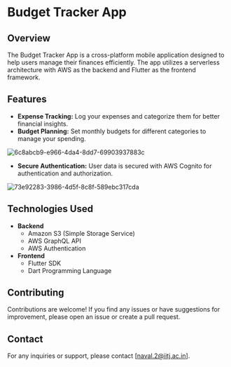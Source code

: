 # **Budget Tracker App**

## **Overview** 
The Budget Tracker App is a cross-platform mobile application designed to help users manage their finances efficiently. The app utilizes a serverless architecture with AWS as the backend and Flutter as the frontend framework.

## **Features**
* **Expense Tracking:** Log your expenses and categorize them for better financial insights.
* **Budget Planning:** Set monthly budgets for different categories to manage your spending.
  
![6c8abcb9-e966-4da4-8dd7-69903937883c](https://github.com/Naval1704/Budget-Tracker-App/assets/108187176/49f8f730-db8a-4bf0-b92c-81281851ccc2)

* **Secure Authentication:** User data is secured with AWS Cognito for authentication and authorization.

![73e92283-3986-4d5f-8c8f-589ebc317cda](https://github.com/Naval1704/Budget-Tracker-App/assets/108187176/1f78a540-847b-41b8-bc6d-cbb6f36ccd62)

## **Technologies Used**
* **Backend**
  * Amazon S3 (Simple Storage Service)
  * AWS GraphQL API
  * AWS Authentication
* **Frontend**
  * Flutter SDK
  * Dart Programming Language

## **Contributing**
Contributions are welcome! If you find any issues or have suggestions for improvement, please open an issue or create a pull request.

## **Contact**
For any inquiries or support, please contact [naval.2@iitj.ac.in].
